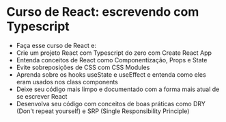 # Curso de React: escrevendo com Typescript

- Faça esse curso de React e:
- Crie um projeto React com Typescript do zero com Create React App
- Entenda conceitos de React como Componentização, Props e State
- Evite sobreposições de CSS com CSS Modules
- Aprenda sobre os hooks useState e useEffect e entenda como eles eram usados nos class components
- Deixe seu código mais limpo e documentado com a forma mais atual de se escrever React
- Desenvolva seu código com conceitos de boas práticas como DRY (Don't repeat yourself) e SRP (Single Responsibility Principle)
